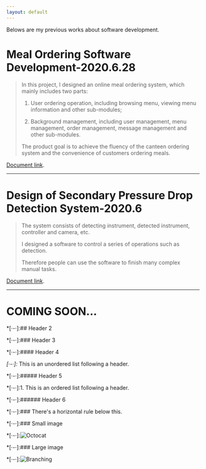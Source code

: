 ```yaml
---
layout: default
---
```


Belows are my previous works about software development.

# Meal Ordering Software Development-2020.6.28

> In this project, I designed an online meal ordering system, which mainly includes two parts:
> 
> 1) User ordering operation, including browsing menu, viewing menu information and other sub-modules;
> 
> 2) Background management, including user management, menu management, order management, message management and other sub-modules.
> 
> The product goal is to achieve the fluency of the canteen ordering system and the convenience of customers ordering meals.

[Document link](https://github.com/CUI77/cui77.github.io/blob/main/docs/Meal%20Ordering%20Software%20Development%20Document-2020.6.28.pdf).

* * *

# Design of Secondary Pressure Drop Detection System-2020.6

> The system consists of detecting instrument, detected instrument, controller and camera, etc.
> 
> I designed a software to control a series of operations such as detection.
> 
> Therefore people can use the software to finish many complex manual tasks.

[Document link](https://github.com/CUI77/cui77.github.io/blob/main/docs/Design%20of%20Secondary%20Pressure%20Drop%20Detection%20System.pdf).

* * *

# COMING SOON...








*[·-·]:## Header 2

*[·-·]:### Header 3

*[·-·]:#### Header 4

*[·-·]:*   This is an unordered list following a header.

*[·-·]:##### Header 5

*[·-·]:1.  This is an ordered list following a header.

*[·-·]:###### Header 6

*[·-·]:### There's a horizontal rule below this.

*[·-·]:### Small image

*[·-·]:![Octocat](https://github.githubassets.com/images/icons/emoji/octocat.png)

*[·-·]:### Large image

*[·-·]:![Branching](https://guides.github.com/activities/hello-world/branching.png)



